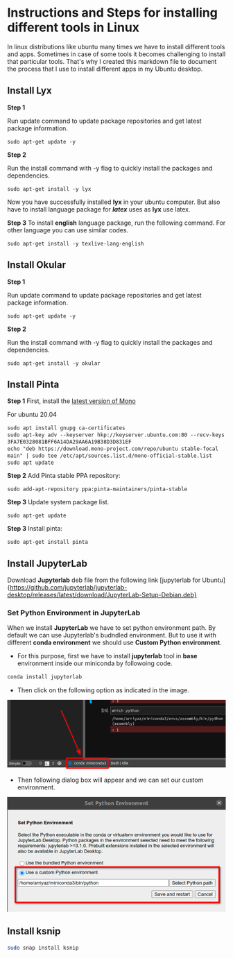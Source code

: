 # Instructions and Steps for installing different tools in Linux

In linux distributions like ubuntu many times we have to install different tools and apps. Sometimes in case of some tools it becomes challenging to install that particular tools.
That's why I created this markdown file to document the process that I use to install different apps in my Ubuntu desktop.


## Install Lyx

**Step 1**

Run update command to update package repositories and get latest package information.
```shell
sudo apt-get update -y
```
**Step 2**

Run the install command with -y flag to quickly install the packages and dependencies.
```shell
sudo apt-get install -y lyx
```
Now you have successfully installed **lyx** in your ubuntu computer. But also have to install language package for ***latex*** uses as **lyx** use latex.

**Step 3**
To install **english** language package, run the  following command. For other language you can use similar codes.

```shell
sudo apt-get install -y texlive-lang-english
```

## Install Okular

**Step 1**

Run update command to update package repositories and get latest package information.
```shell
sudo apt-get update -y
```
**Step 2**

Run the install command with -y flag to quickly install the packages and dependencies.
```shell
sudo apt-get install -y okular
```

## Install Pinta

**Step 1**
First, install the [latest version of Mono](https://www.mono-project.com/download/stable/#download-lin)

For ubuntu 20.04
```shell
sudo apt install gnupg ca-certificates
sudo apt-key adv --keyserver hkp://keyserver.ubuntu.com:80 --recv-keys 3FA7E0328081BFF6A14DA29AA6A19B38D3D831EF
echo "deb https://download.mono-project.com/repo/ubuntu stable-focal main" | sudo tee /etc/apt/sources.list.d/mono-official-stable.list
sudo apt update
```
**Step 2**
Add Pinta stable PPA repository:
```shell
sudo add-apt-repository ppa:pinta-maintainers/pinta-stable
```
**Step 3**
Update system package list.
```shell
sudo apt-get update
```
**Step 3**
Install pinta:
```shell
sudo apt-get install pinta
```

## Install **JupyterLab**
Download **Jupyterlab** deb file from the following link
[jupyterlab for Ubuntu]{https://github.com/jupyterlab/jupyterlab-desktop/releases/latest/download/JupyterLab-Setup-Debian.deb}

### Set Python Environment in JupyterLab
When we install **JupyterLab** we have to set python environment path. By default we can use Jupyterlab's budndled environment. But to use it with different **conda environment** we should use **Custom Python environment**.

- For this purpose, first we have to install **jupyterlab**
tool in **base** environment inside our miniconda by followoing code.  
```bash
conda install jupyterlab
```
- Then click on the following option as indicated in the image.

![Set-python-environment-1](./images/set-python-env-1.png)

- Then following dialog box will appear and we can set our custom environment.

![Set-python-environment-2](./images/set-python-env-2.png)

## Install ksnip
```bash
sudo snap install ksnip
```

